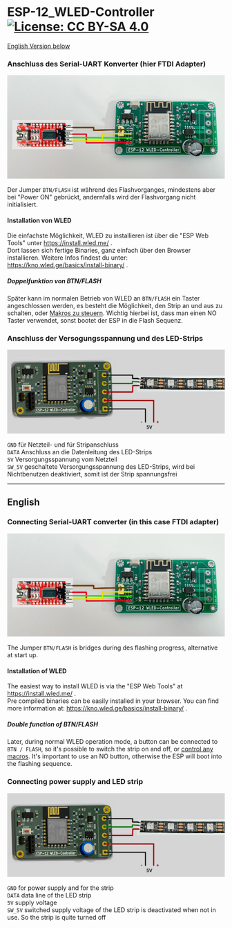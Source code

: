 # ESP-12_WLED-Controller  [![License: CC BY-SA 4.0](https://img.shields.io/badge/License-CC%20BY--SA%204.0-lightgrey.svg)](https://creativecommons.org/licenses/by-sa/4.0/)
[English Version below](#english)

### Anschluss des Serial-UART Konverter (hier FTDI Adapter)
![FTDI-Adapter](img/FTDI_conn.jpg)

Der Jumper `BTN/FLASH` ist während des Flashvorganges, mindestens aber bei "Power ON" gebrückt, andernfalls wird der Flashvorgang nicht initialisiert.  

#### Installation von WLED
Die einfachste Möglichkeit, WLED zu installieren ist über die "ESP Web Tools" unter https://install.wled.me/ .  
Dort lassen sich fertige Binaries, ganz einfach über den Browser installieren. Weitere Infos findest du unter: https://kno.wled.ge/basics/install-binary/ .  

##### Doppelfunktion von BTN/FLASH
Später kann im normalen Betrieb von WLED an `BTN/FLASH` ein Taster angeschlossen werden, es besteht die Möglichkeit, den Strip an und aus zu schalten, oder [Makros zu steuern](https://kno.wled.ge/features/macros/). Wichtig hierbei ist, dass man einen NO Taster verwendet, sonst bootet der ESP in die Flash Sequenz.

### Anschluss der Versogungsspannung und des LED-Strips
![FTDI-Adapter](img/STRP-PWR_conn.jpg)

```GND``` für Netzteil- und für Stripanschluss  
```DATA``` Anschluss an die Datenleitung des LED-Strips  
```5V``` Versorgungsspannung vom Netzteil  
```SW_5V``` geschaltete Versorgungsspannung des LED-Strips, wird bei Nichtbenutzen deaktiviert, somit ist der Strip spannungsfrei

---
  

## English

### Connecting Serial-UART converter (in this case FTDI adapter)
![FTDI-Adapter](img/FTDI_conn.jpg)

The Jumper ```BTN/FLASH``` is bridges during des flashing progress, alternative at start up.  

#### Installation of WLED
The easiest way to install WLED is via the "ESP Web Tools" at https://install.wled.me/ .  
Pre compiled binaries can be easily installed in your browser. You can find more information at: https://kno.wled.ge/basics/install-binary/ . 

##### Double function of BTN/FLASH

Later, during normal WLED operation mode, a button can be connected to `BTN / FLASH`, so it's possible to switch the strip on and off, or [control any macros](https://kno.wled.ge/features/macros/). It's important to use an NO button, otherwise the ESP will boot into the flashing sequence. 

### Connecting power supply and LED strip
![FTDI-Adapter](img/STRP-PWR_conn.jpg)

```GND``` for power supply and for the strip   
```DATA``` data line of the LED strip  
```5V``` supply voltage  
```SW_5V``` switched supply voltage of the LED strip is deactivated when not in use. So the strip is quite turned off
